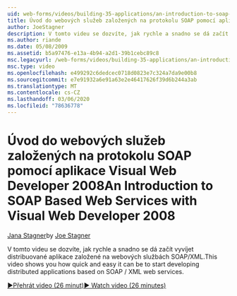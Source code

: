 ```yaml
---
uid: web-forms/videos/building-35-applications/an-introduction-to-soap-based-web-services-with-visual-web-developer-2008
title: Úvod do webových služeb založených na protokolu SOAP pomocí aplikace Visual Web Developer 2008 | Microsoft Docs
author: JoeStagner
description: V tomto videu se dozvíte, jak rychle a snadno se dá začít vyvíjet distribuované aplikace založené na webových službách SOAP/XML.
ms.author: riande
ms.date: 05/08/2009
ms.assetid: b5a97476-e13a-4b94-a2d1-39b1cebc89c8
msc.legacyurl: /web-forms/videos/building-35-applications/an-introduction-to-soap-based-web-services-with-visual-web-developer-2008
msc.type: video
ms.openlocfilehash: e499292c6dedcec0718d0823e7c324a7da9e00b8
ms.sourcegitcommit: e7e91932a6e91a63e2e46417626f39d6b244a3ab
ms.translationtype: MT
ms.contentlocale: cs-CZ
ms.lasthandoff: 03/06/2020
ms.locfileid: "78636778"
---
```

# <a name="an-introduction-to-soap-based-web-services-with-visual-web-developer-2008"></a><span data-ttu-id="94ec8-103">Úvod do webových služeb založených na protokolu SOAP pomocí aplikace Visual Web Developer 2008</span><span class="sxs-lookup"><span data-stu-id="94ec8-103">An Introduction to SOAP Based Web Services with Visual Web Developer 2008</span></span>

<span data-ttu-id="94ec8-104">[Jana Stagner](https://github.com/JoeStagner)</span><span class="sxs-lookup"><span data-stu-id="94ec8-104">by [Joe Stagner](https://github.com/JoeStagner)</span></span>

<span data-ttu-id="94ec8-105">V tomto videu se dozvíte, jak rychle a snadno se dá začít vyvíjet distribuované aplikace založené na webových službách SOAP/XML.</span><span class="sxs-lookup"><span data-stu-id="94ec8-105">This video shows you how quick and easy it can be to start developing distributed applications based on SOAP / XML web services.</span></span>

[<span data-ttu-id="94ec8-106">&#9654;Přehrát video (26 minut)</span><span class="sxs-lookup"><span data-stu-id="94ec8-106">&#9654; Watch video (26 minutes)</span></span>](https://channel9.msdn.com/Blogs/ASP-NET-Site-Videos/an-introduction-to-soap-based-web-services-with-visual-web-developer-2008)
